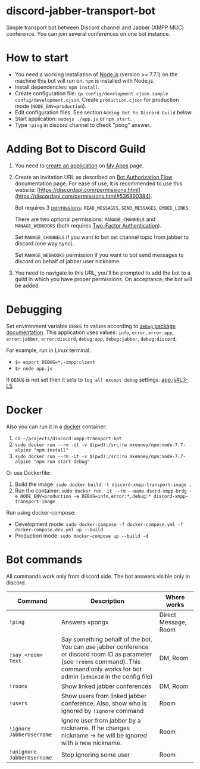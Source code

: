 # discord-jabber-transport-bot
Simple transport bot between Discord channel and Jabber (XMPP MUC) conference.
You can join several conferences on one bot instance.

# How to start
 - You need a working installation of [Node.js](https://nodejs.org) (version >= 7.7.1) on the machine this bot will run on. `npm` is installed with Node.js.
 - Install dependencies: `npm install`.
 - Create configuration file: `cp config/development.cjson.sample config/development.cjson`. Create `production.cjson` for production mode (`NODE_ENV=production`).
 - Edit configuration files. See section `Adding Bot to Discord Guild` below.
 - Start application: `nodejs ./app.js` or `npm start`.
 - Type `!ping` in discord channel to check "pong" answer.

# Adding Bot to Discord Guild
 1. You need to [create an application](https://discordapp.com/developers/docs/topics/oauth2#bots) on [My Apps](https://discordapp.com/developers/applications/me) page.
 2. Create an invitation URL as described on [Bot Authorization Flow](https://discordapp.com/developers/docs/topics/oauth2#bot-authorization-flow) documentation page. 
 For ease of use, it is recommended to use this website: [https://discordapi.com/permissions.html](https://discordapi.com/permissions.html#536890384).
 
    Bot requires 3 [permissions](https://discordapp.com/developers/docs/topics/permissions): `READ_MESSAGES`, `SEND_MESSAGES`, `EMBED_LINKS`.

    There are two optional permissions: `MANAGE_CHANNELS` and `MANAGE_WEBHOOKS` (both requires [Two-Factor Authentication](https://support.discordapp.com/hc/en-us/articles/219576828-Setting-up-Two-Factor-Authentication)). 

    Set `MANAGE_CHANNELS` if you want to bot set channel topic from jabber to discord (one way sync).

    Set `MANAGE_WEBHOOKS` permission if you want to bot send messages to discord on behalf of jabber user nickname.
    
 3. You need to navigate to this URL, you'll be prompted to add the bot to a guild in which you have proper permissions. On acceptance, the bot will be added.

# Debugging
Set environment variable `DEBUG` to values according to [`debug` package documentation](https://github.com/visionmedia/debug/blob/master/README.md). This application uses values: `info`, `error`, `error:app`, `error:jabber`, `error:discord`, `debug:app`, `debug:jabber`, `debug:discord`.

For example, run in Linux terminal: 
 - `$> export DEBUG=*,-xmpp:client`
 - `$> node app.js`

If `DEBUG` is not set then it sets to `log all except debug` settings: [app.js#L3-L5](https://github.com/shtrih/discord-xmpp-transport-bot/blob/master/app.js#L3-L5).

# Docker
Also you can run it in a [docker](https://docs.docker.com/) container:
1. `cd ~/projects/discord-xmpp-transport-bot`
2. `sudo docker run --rm -it -v $(pwd):/src:rw mkenney/npm:node-7.7-alpine "npm install"`
3. `sudo docker run --rm -it -v $(pwd):/src:ro mkenney/npm:node-7.7-alpine "npm run start-debug"`

Or use Dockerfile:
1. Build the image: `sudo docker build -t discord-xmpp-transport-image .`
2. Run the container: `sudo docker run -it --rm --name dscrd-xmpp-brdg -e NODE_ENV=production -e DEBUG=info,error:*,debug:* discord-xmpp-transport-image`

Run using docker-compose:
* Development mode: `sudo docker-compose -f docker-compose.yml -f docker-compose.dev.yml up --build`
* Production mode: `sudo docker-compose up --build -d`

# Bot commands

All commands work only from discord side. The bot answers visible only in discord.

|Command|Description|Where works|
|---|---|---|
|`!ping`|Answers «pong».|Direct Message, Room|
|`!say <room> Text`|Say something behalf of the bot. You can use jabber conference or discord room ID as <room> parameter (see `!rooms` command). This command only works for bot admin (`adminId` in the config file)|DM, Room|
|`!rooms`|Show linked jabber conferences|DM, Room|
|`!users`|Show users from linked jabber conference. Also, show who is ignored by `!ignore` command|Room|
|`!ignore JabberUsername`|Ignore user from jabber by a nickname. If he changes nickname → he will be ignored with a new nickname.|Room|
|`!unignore JabberUsername`|Stop ignoring some user|Room|
